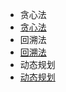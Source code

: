 
<!-- docs/_sidebar.md -->
- 贪心法
- [贪心法](/algorithm/greddy/greddy.md)
- 回溯法
- [回溯法](/algorithm/backtrace/backtrace.md)
- 动态规划
- [动态规划](/algorithm/dynamic_plan/dynamic_plan.md)

